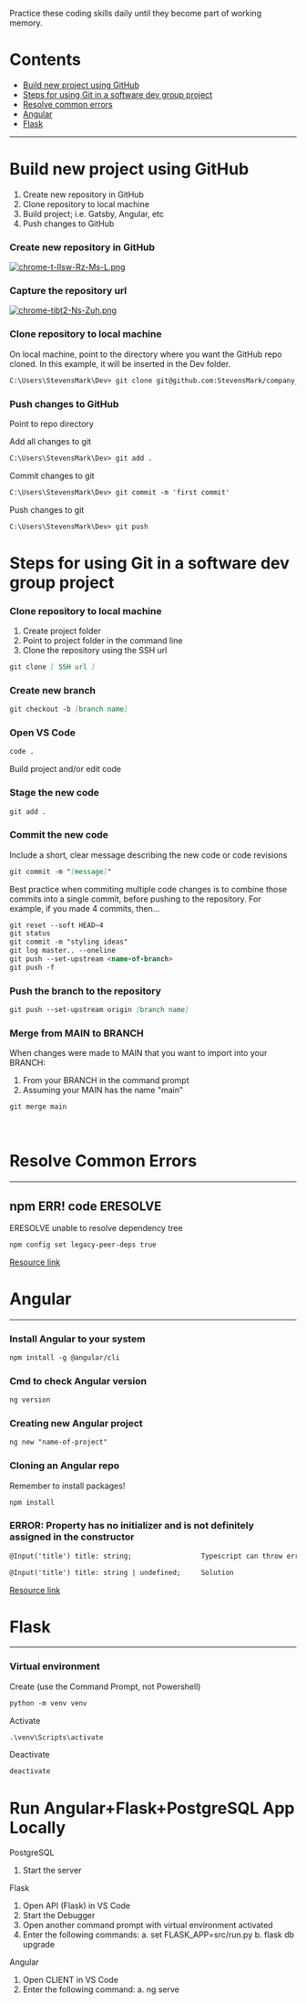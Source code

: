 Practice these coding skills daily until they become part of working memory.

# Contents
* [Build new project using GitHub](#github)
* [Steps for using Git in a software dev group project](#git)
* [Resolve common errors](#errors)
* [Angular](#angular)
* [Flask](*flask)

*****

# Build new project using GitHub <a name="github"></a>

1. Create new repository in GitHub
2. Clone repository to local machine
3. Build project; i.e. Gatsby, Angular, etc
4. Push changes to GitHub

### Create new repository in GitHub

[![chrome-t-IIsw-Rz-Ms-L.png](https://i.postimg.cc/VsxXXGCH/chrome-t-IIsw-Rz-Ms-L.png)](https://postimg.cc/mhScsSVQ)


### Capture the repository url

[![chrome-tibt2-Ns-Zuh.png](https://i.postimg.cc/qBh8hVz3/chrome-tibt2-Ns-Zuh.png)](https://postimg.cc/HjmJRN0Y)


### Clone repository to local machine
On local machine, point to the directory where you want the GitHub repo cloned. In this example, it will be inserted in the Dev folder.

```markdown
C:\Users\StevensMark\Dev> git clone git@github.com:StevensMark/company_website.git
```

### Push changes to GitHub
Point to repo directory

Add all changes to git
```markdown
C:\Users\StevensMark\Dev> git add .
```

Commit changes to git
```markdown
C:\Users\StevensMark\Dev> git commit -m 'first commit'
```

Push changes to git
```markdown
C:\Users\StevensMark\Dev> git push
```


# Steps for using Git in a software dev group project <a name="git"></a>


### Clone repository to local machine

1. Create project folder
2. Point to project folder in the command line
3. Clone the repository using the SSH url

```markdown
git clone [ SSH url ]
```

### Create new branch

```markdown
git checkout -b [branch name]
```

### Open VS Code

```markdown
code .
```

Build project and/or edit code

### Stage the new code

```markdown
git add .
```

### Commit the new code
Include a short, clear message describing the new code or code revisions

```markdown
git commit -m "[message]"
```
Best practice when commiting multiple code changes is to combine those commits into
a single commit, before pushing to the repository. For example, if you made 4 commits,
then...

```markdown
git reset --soft HEAD~4
git status
git commit -m "styling ideas"
git log master.. --oneline
git push --set-upstream <name-of-branch>
git push -f
```

### Push the branch to the repository
 
```markdown
git push --set-upstream origin [branch name]
```

### Merge from MAIN to BRANCH
When changes were made to MAIN that you want to import into your BRANCH:
1. From your BRANCH in the command prompt
2. Assuming your MAIN has the name "main" 

``` markdown
git merge main 
```

<br>

# Resolve Common Errors <a name="errors"></a>

*****

## npm ERR! code ERESOLVE
ERESOLVE unable to resolve dependency tree


```markdown
npm config set legacy-peer-deps true
```
<a href="https://www.youtube.com/watch?v=vn97BdYx2K8" target="_blank">Resource link</a>

<!--- Comments
Create a new repository on the command line

```markdown
git init
git add README.md
git commit -m "first commit"
git branch -M main
git remote add origin git@github.com:[GitHub account]/[Repo name].git
git push -u origin main
```

…or push an existing repository from the command line

```markdown
git remote add origin git@github.com:[GitHub account]/[Repo name].git
git branch -M main
git push -u origin main
```
-->

<!--- Comments

```markdown
# Header 1
## Header 2
### Header 3

- Bulleted
- List

1. Numbered
2. List

**Bold** and _Italic_ and `Code` text

[Link](url) and ![Image](src)
```

-->

# Angular <a name="angular"></a>
*****

### Install Angular to your system
```markdown
npm install -g @angular/cli
```

### Cmd to check Angular version
```markdown
ng version
```

### Creating new Angular project
```markdown
ng new "name-of-project"
```

### Cloning an Angular repo
Remember to install packages!

```markdown
npm install
```
### ERROR: Property has no initializer and is not definitely assigned in the constructor

```markdown
@Input('title') title: string;                 Typescript can throw error

@Input('title') title: string | undefined;     Solution
```
<a href="https://monsterlessons-academy.com/posts/angular-property-has-no-initializer-and-is-not-definitely-assigned-in-the-constructor" target="_blank">Resource link</a>

# Flask <a name="flask"></a>
*****

### Virtual environment
Create (use the Command Prompt, not Powershell)
```markdown
python -m venv venv
```
Activate
```markdown
.\venv\Scripts\activate
```
Deactivate
```markdown
deactivate
```

# Run Angular+Flask+PostgreSQL App Locally
PostgreSQL
  1. Start the server

Flask
  1. Open API (Flask) in VS Code
  2. Start the Debugger
  3. Open another command prompt with virtual environment activated
  4. Enter the following commands:
       a. set FLASK_APP=src/run.py
       b. flask db upgrade
       
Angular
  1. Open CLIENT in VS Code
  2. Enter the following command:
       a. ng serve


